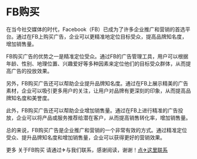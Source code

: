 # FB购买

在当今社交媒体的时代，Facebook（FB）已成为了许多企业推广和营销的首选平台。通过在FB上购买广告，企业可以更精准地定位目标受众，提高品牌知名度，增加销售量。

FB购买广告的优势之一是精准定位受众。通过FB的广告管理工具，用户可以根据年龄、性别、地理位置、兴趣爱好等多种因素来定位他们的目标受众群体，从而提高广告的投放效果。

另外，FB购买广告还可以帮助企业提升品牌知名度。通过在FB上展示精美的广告素材，企业可以吸引更多用户的关注，让用户对品牌有更深刻的印象，从而提高品牌知名度和美誉度。

此外，FB购买广告还可以帮助企业增加销售量。通过在FB上进行精准的广告投放，企业可以将产品或服务推荐给潜在客户，从而提高销售转化率，增加销售量。

总的来说，FB购买广告是企业推广和营销的一个非常有效的方式。通过精准定位受众、提升品牌知名度和增加销售量，企业可以获得更好的营销效果。

更多 关于FB购买 请通过✈与我们联系，感谢阅读，谢谢！[点✈这里联系](https://sms.k02.cc)